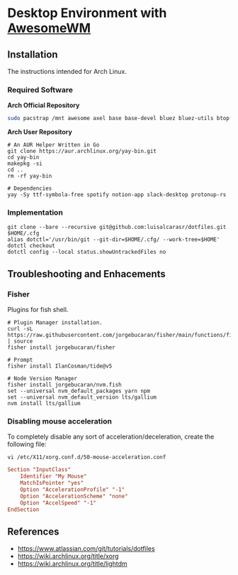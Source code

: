 # Desktop Environment with [AwesomeWM](https://awesomewm.org/)

## Installation

The instructions intended for Arch Linux.

### Required Software

**Arch Official Repository**
```sh
sudo pacstrap /mnt awesome axel base base-devel bluez bluez-utils btop cpupower discord docker efibootmgr exa firefox fish git gnome-backgrounds gnome-keyring grub inkscape intel-ucode kitty lazygit lightdm-gtk-greeter linux linux-firmware linux-headers lua-language-server neofetch neovim networkmanager nvidia nvidia-settings openssh pacman-contrib pavucontrol picom pipewire-alsa pipewire-jack pipewire-pulse ripgrep rofi rofi-emoji rust-analyzer steam ttf-ibm-plex ttf-ibmplex-mono-nerd ttf-joypixels unzip xclip xdotool xorg-xrdb xorg-xset 
```

**Arch User Repository**

```fish
# An AUR Helper Written in Go
git clone https://aur.archlinux.org/yay-bin.git
cd yay-bin
makepkg -si
cd ..
rm -rf yay-bin

# Dependencies
yay -Sy ttf-symbola-free spotify notion-app slack-desktop protonup-rs
```

### Implementation

```fish
git clone --bare --recursive git@github.com:luisalcarasr/dotfiles.git $HOME/.cfg
alias dotctl='/usr/bin/git --git-dir=$HOME/.cfg/ --work-tree=$HOME'
dotctl checkout
dotctl config --local status.showUntrackedFiles no
```

## Troubleshooting and Enhacements

### Fisher

Plugins for fish shell.
```fish
# Plugin Manager installation.
curl -sL https://raw.githubusercontent.com/jorgebucaran/fisher/main/functions/fisher.fish | source
fisher install jorgebucaran/fisher

# Prompt
fisher install IlanCosman/tide@v5

# Node Version Manager
fisher install jorgebucaran/nvm.fish
set --universal nvm_default_packages yarn npm
set --universal nvm_default_version lts/gallium
nvm install lts/gallium
```

### Disabling mouse acceleration

To completely disable any sort of acceleration/deceleration, create the following file:

```fish
vi /etc/X11/xorg.conf.d/50-mouse-acceleration.conf
```

```conf
Section "InputClass"
	Identifier "My Mouse"
	MatchIsPointer "yes"
	Option "AccelerationProfile" "-1"
	Option "AccelerationScheme" "none"
	Option "AccelSpeed" "-1"
EndSection
```

## References

- https://www.atlassian.com/git/tutorials/dotfiles
- https://wiki.archlinux.org/title/xorg
- https://wiki.archlinux.org/title/lightdm
